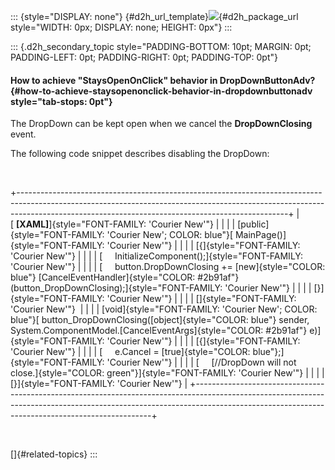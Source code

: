 ::: {style="DISPLAY: none"}
[](ms-xhelp:///?Id=d2h_url_template){#d2h_url_template}![](!package_url!){#d2h_package_url style="WIDTH: 0px; DISPLAY: none; HEIGHT: 0px"}
:::

::: {.d2h_secondary_topic style="PADDING-BOTTOM: 10pt; MARGIN: 0pt; PADDING-LEFT: 0pt; PADDING-RIGHT: 0pt; PADDING-TOP: 0pt"}
#### How to achieve "StaysOpenOnClick" behavior in DropDownButtonAdv? {#how-to-achieve-staysopenonclick-behavior-in-dropdownbuttonadv style="tab-stops: 0pt"}

The DropDown can be kept open when we cancel the **DropDownClosing** event.

The following code snippet describes disabling the DropDown:

 

+-------------------------------------------------------------------------------------------------------------------------------------------------------------------------------------------------------------------------------+
| [ **\[XAML\]**]{style="FONT-FAMILY: 'Courier New'"}                                                                                                                                                                           |
|                                                                                                                                                                                                                               |
| [public]{style="FONT-FAMILY: 'Courier New'; COLOR: blue"}[ MainPage()]{style="FONT-FAMILY: 'Courier New'"}                                                                                                                    |
|                                                                                                                                                                                                                               |
| [{]{style="FONT-FAMILY: 'Courier New'"}                                                                                                                                                                                       |
|                                                                                                                                                                                                                               |
| [     InitializeComponent();]{style="FONT-FAMILY: 'Courier New'"}                                                                                                                                                             |
|                                                                                                                                                                                                                               |
| [     button.DropDownClosing += [new]{style="COLOR: blue"} [CancelEventHandler]{style="COLOR: #2b91af"}(button_DropDownClosing);]{style="FONT-FAMILY: 'Courier New'"}                                                         |
|                                                                                                                                                                                                                               |
| [}]{style="FONT-FAMILY: 'Courier New'"}                                                                                                                                                                                       |
|                                                                                                                                                                                                                               |
| []{style="FONT-FAMILY: 'Courier New'"}                                                                                                                                                                                        |
|                                                                                                                                                                                                                               |
| [void]{style="FONT-FAMILY: 'Courier New'; COLOR: blue"}[ button_DropDownClosing([object]{style="COLOR: blue"} sender, System.ComponentModel.[CancelEventArgs]{style="COLOR: #2b91af"} e)]{style="FONT-FAMILY: 'Courier New'"} |
|                                                                                                                                                                                                                               |
| [{]{style="FONT-FAMILY: 'Courier New'"}                                                                                                                                                                                       |
|                                                                                                                                                                                                                               |
| [     e.Cancel = [true]{style="COLOR: blue"};]{style="FONT-FAMILY: 'Courier New'"}                                                                                                                                            |
|                                                                                                                                                                                                                               |
| [     [//DropDown will not close.]{style="COLOR: green"}]{style="FONT-FAMILY: 'Courier New'"}                                                                                                                                 |
|                                                                                                                                                                                                                               |
| [}]{style="FONT-FAMILY: 'Courier New'"}                                                                                                                                                                                       |
+-------------------------------------------------------------------------------------------------------------------------------------------------------------------------------------------------------------------------------+

 

[]{#related-topics}
:::
